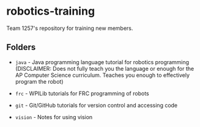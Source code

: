 # robotics-training

Team 1257's repository for training new members.

## Folders

- `java` - Java programming language tutorial for robotics programming (DISCLAIMER: Does not fully teach you the language or enough for the AP Computer Science curriculum. Teaches you enough to effectively program the robot)

- `frc` - WPILib tutorials for FRC programming of robots

- `git` - Git/GitHub tutorials for version control and accessing code

- `vision` - Notes for using vision
